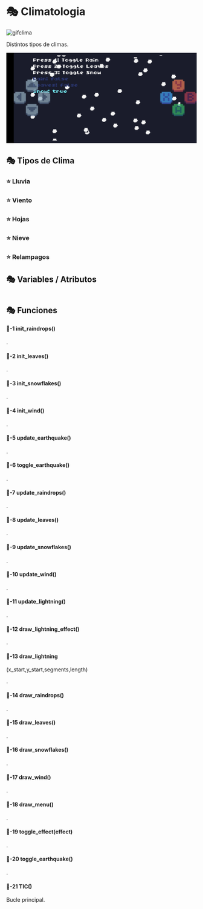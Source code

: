 # 🎭 Climatologia

![gifclima](./Imagenes/climatologia.gif)

Distintos tipos de climas.

![clima](./Imagenes/Climatologia.jpg)

## 🎭 Tipos de Clima

### ⭐️ Lluvia



### ⭐️ Viento



### ⭐️ Hojas



### ⭐️ Nieve



### ⭐️ Relampagos



## 🎭 Variables / Atributos

```

```

## 🎭 Funciones

#### 🔑-1  init_raindrops()

.

#### 🔑-2  init_leaves()

.

#### 🔑-3  init_snowflakes()

.

#### 🔑-4  init_wind()

.

#### 🔑-5  update_earthquake()

.

#### 🔑-6  toggle_earthquake()

.

#### 🔑-7  update_raindrops()

.

#### 🔑-8  update_leaves()

.

#### 🔑-9  update_snowflakes()

.

#### 🔑-10  update_wind()

.

#### 🔑-11  update_lightning()

.

#### 🔑-12  draw_lightning_effect()

.

#### 🔑-13  draw_lightning
(x_start,y_start,segments,length)

.

#### 🔑-14  draw_raindrops()

.

#### 🔑-15  draw_leaves()

.

#### 🔑-16  draw_snowflakes()

.

#### 🔑-17  draw_wind()

.

#### 🔑-18  draw_menu()

.

#### 🔑-19  toggle_effect(effect)

.

#### 🔑-20  toggle_earthquake()

.

#### 🔑-21  TIC()

Bucle principal.
